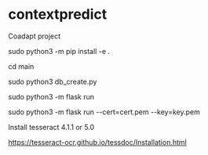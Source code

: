 # contextpredict
Coadapt project


sudo python3 -m pip install -e .

cd main

sudo python3 db_create.py

sudo python3 -m flask run

sudo python3 -m flask run --cert=cert.pem --key=key.pem

Install tesseract 4.1.1 or 5.0

https://tesseract-ocr.github.io/tessdoc/Installation.html